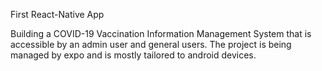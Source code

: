 First React-Native App

Building a COVID-19 Vaccination Information Management System that is accessible by an admin user and general users.
The project is being managed by expo and is mostly tailored to android devices.

